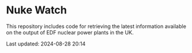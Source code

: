 # Nuke Watch

This repository includes code for retrieving the latest information available on the output of EDF nuclear power plants in the UK.

Last updated: 2024-08-28 20:14